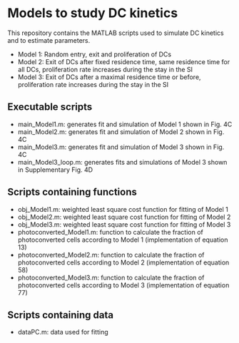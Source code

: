 # Models to study DC kinetics 
This repository contains the MATLAB scripts used to simulate DC kinetics and to estimate parameters.
 - Model 1: Random entry, exit and proliferation of DCs
 - Model 2: Exit of DCs after fixed residence time, same residence time for all DCs, proliferation rate increases during the stay in the SI
 - Model 3: Exit of DCs after a maximal residence time or before, proliferation rate increases during the stay in the SI
## Executable scripts
 - main_Model1.m: generates fit and simulation of Model 1 shown in Fig. 4C
 - main_Model2.m: generates fit and simulation of Model 2 shown in Fig. 4C
 - main_Model3.m: generates fit and simulation of Model 3 shown in Fig. 4C
 - main_Model3_loop.m: generates fits and simulations of Model 3 shown in Supplementary Fig. 4D
## Scripts containing functions
- obj_Model1.m: weighted least square cost function for fitting of Model 1
- obj_Model2.m: weighted least square cost function for fitting of Model 2
- obj_Model3.m: weighted least square cost function for fitting of Model 3
- photoconverted_Model1.m: function to calculate the fraction of photoconverted cells according to Model 1 (implementation of equation 13)
- photoconverted_Model2.m: function to calculate the fraction of photoconverted cells according to Model 2 (implementation of equation 58)
- photoconverted_Model3.m: function to calculate the fraction of photoconverted cells according to Model 3 (implementation of equation 77)
## Scripts containing data
- dataPC.m: data used for fitting
